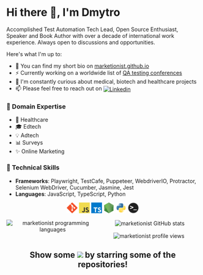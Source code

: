 # Hi there 👋, I'm Dmytro

Accomplished Test Automation Tech Lead, Open Source Enthusiast, Speaker and
Book Author with over a decade of international work experience. Always open
to discussions and opportunities.

Here's what I'm up to:

- 📜 You can find my short bio on [marketionist.github.io](https://marketionist.github.io/)
- ⚡ Currently working on a worldwide list of [QA testing conferences](https://github.com/Marketionist/qa-testing-conferences)
- 🔭 I'm constantly curious about medical, biotech and healthcare projects
- 📫 Please feel free to reach out on <a href="https://www.linkedin.com/in/dshpakovskyi/" target="_blank"><img align="center" src="https://cdn.jsdelivr.net/npm/simple-icons@3.0.1/icons/linkedin.svg" alt="Linkedin" title="Linkedin" width="28" height="28"></a>
<!-- - 💬 Ask me about ...
- 🤔 I’m looking for help with ...
- 📫 How to reach me: ...
- ✨ ... -->

### 💼 Domain Expertise
- 🧬 Healthcare
- 🎓 Edtech
- 💡 Adtech
- 📊 Surveys
- ✨ Online Marketing

### 🦾 Technical Skills
- **Frameworks**: Playwright, TestCafe, Puppeteer, WebdriverIO, Protractor, Selenium WebDriver, Cucumber, Jasmine, Jest
- **Languages**: JavaScript, TypeScript, Python

<p align="center">
    <img src="https://raw.githubusercontent.com/devicons/devicon/master/icons/git/git-original.svg" alt="Git" title="Git" width="28" height="28">
    <img src="https://raw.githubusercontent.com/github/explore/80688e429a7d4ef2fca1e82350fe8e3517d3494d/topics/javascript/javascript.png" alt="JavaScript" title="JavaScript" width="28" height="28">
    <img src="https://raw.githubusercontent.com/github/explore/80688e429a7d4ef2fca1e82350fe8e3517d3494d/topics/typescript/typescript.png" alt="TypeScript" title="TypeScript" width="28" height="28">
    <img src="https://raw.githubusercontent.com/github/explore/80688e429a7d4ef2fca1e82350fe8e3517d3494d/topics/nodejs/nodejs.png" alt="Node.js" title="Node.js" width="28" height="28">
    <img src="https://raw.githubusercontent.com/github/explore/80688e429a7d4ef2fca1e82350fe8e3517d3494d/topics/python/python.png" alt="Python" title="Python" width="28" height="28">
    <img src="https://raw.githubusercontent.com/github/explore/80688e429a7d4ef2fca1e82350fe8e3517d3494d/topics/terminal/terminal.png" alt="Bash" title="Bash" width="28" height="28">
</p>

<p align="center">
    <img align="left" src="https://github-readme-stats.vercel.app/api/top-langs/?username=marketionist&layout=compact&hide=html" alt="marketionist programming languages" width="48%">&nbsp;<img align="center" src="https://github-readme-stats.vercel.app/api?username=marketionist&show_icons=true&count_private=true" alt="marketionist GitHub stats" width="49%">
</p>

<p align="center">
    <img align="center" src="https://komarev.com/ghpvc/?username=marketionist" alt="marketionist profile views">
</p>

<h2 align="center">
    Show some <img src="https://media.giphy.com/media/2cwPS1zA560EMhufr7/giphy.gif" width="50px"> by starring some of the repositories!
</h2>
